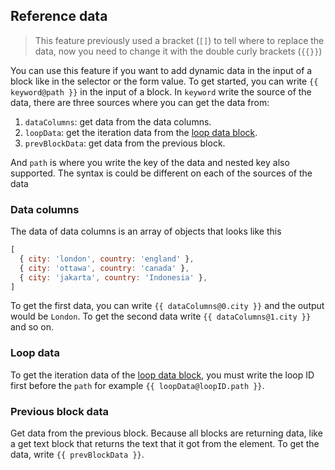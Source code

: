 ## Reference data

> This feature previously used a bracket (`[]`) to tell where to replace the data, now you need to change it with the double curly brackets (`{{}}`)

You can use this feature if you want to add dynamic data in the input of a block like in the selector or the form value. To get started, you can write `{{ keyword@path }}` in the input of a block. In `keyword` write the source of the data, there are three sources where you can get the data from:

1. `dataColumns`: get data from the data columns.
2. `loopData`: get the iteration data from the [loop data block](https://github.com/Kholid060/automa/wiki/Blocks/_edit#loop-data).
3. `prevBlockData`: get data from the previous block.


And `path` is where you write the key of the data and nested key also supported. The syntax is could be different on each of the sources of the data

### Data columns
The data of data columns is an array of objects that looks like this
```js
[
  { city: 'london', country: 'england' },
  { city: 'ottawa', country: 'canada' },
  { city: 'jakarta', country: 'Indonesia' },
]
```
To get the first data, you can write `{{ dataColumns@0.city }}` and the output would be `London`. To get the second data write `{{ dataColumns@1.city }}` and so on.

### Loop data
To get the iteration data of the [loop data block](https://github.com/Kholid060/automa/wiki/Blocks/_edit#loop-data), you must write the loop ID first before the `path` for example `{{ loopData@loopID.path }}`.

### Previous block data
Get data from the previous block. Because all blocks are returning data, like a get text block that returns the text that it got from the element. To get the data, write `{{ prevBlockData }}`.
